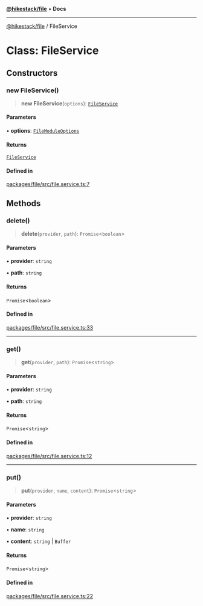 [**@hikestack/file**](/official/reference/file/index.md) • **Docs**

***

[@hikestack/file](/official/reference/file/globals.md) / FileService

# Class: FileService

## Constructors

### new FileService()

> **new FileService**(`options`): [`FileService`](/official/reference/file/classes/FileService.md)

#### Parameters

• **options**: [`FileModuleOptions`](/official/reference/file/interfaces/FileModuleOptions.md)

#### Returns

[`FileService`](/official/reference/file/classes/FileService.md)

#### Defined in

[packages/file/src/file.service.ts:7](https://github.com/hikestack/hike/blob/5cb68b36190947734eac00838244c1c69929cecf/packages/file/src/file.service.ts#L7)

## Methods

### delete()

> **delete**(`provider`, `path`): `Promise`\<`boolean`\>

#### Parameters

• **provider**: `string`

• **path**: `string`

#### Returns

`Promise`\<`boolean`\>

#### Defined in

[packages/file/src/file.service.ts:33](https://github.com/hikestack/hike/blob/5cb68b36190947734eac00838244c1c69929cecf/packages/file/src/file.service.ts#L33)

***

### get()

> **get**(`provider`, `path`): `Promise`\<`string`\>

#### Parameters

• **provider**: `string`

• **path**: `string`

#### Returns

`Promise`\<`string`\>

#### Defined in

[packages/file/src/file.service.ts:12](https://github.com/hikestack/hike/blob/5cb68b36190947734eac00838244c1c69929cecf/packages/file/src/file.service.ts#L12)

***

### put()

> **put**(`provider`, `name`, `content`): `Promise`\<`string`\>

#### Parameters

• **provider**: `string`

• **name**: `string`

• **content**: `string` \| `Buffer`

#### Returns

`Promise`\<`string`\>

#### Defined in

[packages/file/src/file.service.ts:22](https://github.com/hikestack/hike/blob/5cb68b36190947734eac00838244c1c69929cecf/packages/file/src/file.service.ts#L22)
